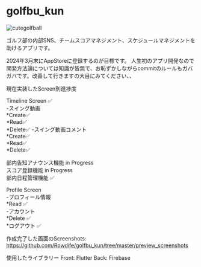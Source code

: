 # golfbu_kun

![cutegolfball](https://github.com/Rowdife/golfbu_kun/assets/76625609/2b0c23e4-6879-4a70-b8b2-aca3f8723d6c)

ゴルフ部の内部SNS、チームスコアマネジメント、スケジュールマネジメントを助けるアプリです。

2024年3月末にAppStoreに登録するのが目標です。
人生初のアプリ開発なので開発方法論については知識が皆無で、お恥ずかしながらcommitのルールもガバガバです。改善して行きますの大目にみてください、、

現在実装したScreen別進捗度

Timeline Screen ✅  
-スイング動画  
  *Create✅  
  *Read✅  
  *Delete✅
-スイング動画コメント  
  *Create✅  
  *Read✅  
  *Delete✅
  
部内告知アナウンス機能 in Progress  
スコア登録機能 in Progress  
部内日程管理機能 ✅

Profile Screen  
-プロフィール情報  
  *Read ✅  
-アカウント  
  *Delete ✅  
  *ログアウト ✅  

  作成完了した画面のScreenshots:
  https://github.com/Rowdife/golfbu_kun/tree/master/preview_screenshots

使用したライブラリー
Front: Flutter
Back: Firebase

